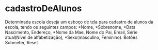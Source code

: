 # cadastroDeAlunos
Determinada escola deseja um esboço de tela para cadastro de alunos da escola, tendo os seguintes campos: *Nome, *Sobrenome, *Data Nascimento, Endereço,  *Nome da Mae, Nome do Pai, Email, Série atual(Nível de alfabetização), *Sexo(masculino, Feminino).  Botões Submeter, Reset
